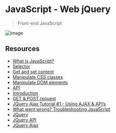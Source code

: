 # JavaScript - Web jQuery
> Front-end
> JavaScript

![image](https://github.com/RichardMiruka/alx-higher_level_programming/assets/105627752/65e370ff-7ebe-4978-bb71-dc5454323de4)

## Resources
* [What is JavaScript?](https://intranet.alxswe.com/rltoken/NJ5XM_fzjlBKERHTkdF-uA)
* [Selector](https://intranet.alxswe.com/rltoken/wsnVUxEcAzzlCx6ES1qc7g)
* [Get and set content]()
* [Manipulate CSS classes]()
* [Manipulate DOM elements]()
* [API]()
* [Introduction]()
* [GET & POST request]()
* [JQuery Ajax Tutorial #1 - Using AJAX & API’s]()
* [What went wrong? Troubleshooting JavaScript]()
* [JQuery]()
* [JQuery API]()
* [JQuery Ajax]()
